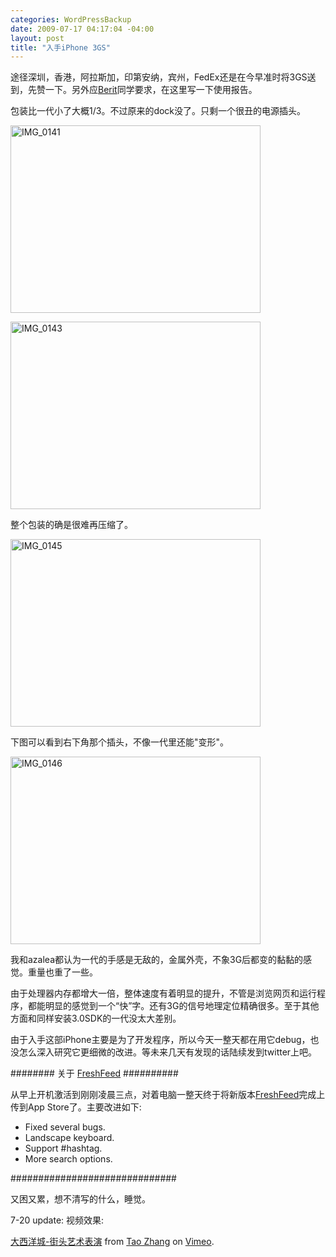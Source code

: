 ```yaml
--- 
categories: WordPressBackup
date: 2009-07-17 04:17:04 -04:00
layout: post
title: "入手iPhone 3GS"
---
```

途径深圳，香港，阿拉斯加，印第安纳，宾州，FedEx还是在今早准时将3GS送到，先赞一下。另外应<a href="http://berit.azpala.com/" target="_blank">Berit</a>同学要求，在这里写一下使用报告。

<!--more-->

包装比一代小了大概1/3。不过原来的dock没了。只剩一个很丑的电源插头。

<a style="text-decoration:none;" href="http://ztnote.files.wordpress.com/2009/07/img_0141.jpg"><img class="aligncenter size-medium wp-image-2095" title="IMG_0141" src="http://ztnote.files.wordpress.com/2009/07/img_0141.jpg?w=400" alt="IMG_0141" width="400" height="300" /></a>

<a href="http://ztnote.files.wordpress.com/2009/07/img_0143.jpg"><img class="aligncenter size-medium wp-image-2096" title="IMG_0143" src="http://ztnote.files.wordpress.com/2009/07/img_0143.jpg?w=400" alt="IMG_0143" width="400" height="300" /></a>

整个包装的确是很难再压缩了。

<a href="http://ztnote.files.wordpress.com/2009/07/img_0145.jpg"><img class="aligncenter size-medium wp-image-2097" title="IMG_0145" src="http://ztnote.files.wordpress.com/2009/07/img_0145.jpg?w=400" alt="IMG_0145" width="400" height="300" /></a>

下图可以看到右下角那个插头，不像一代里还能"变形"。

<a href="http://ztnote.files.wordpress.com/2009/07/img_0146.jpg"><img class="aligncenter size-medium wp-image-2098" title="IMG_0146" src="http://ztnote.files.wordpress.com/2009/07/img_0146.jpg?w=400" alt="IMG_0146" width="400" height="300" /></a>

我和azalea都认为一代的手感是无敌的，金属外壳，不象3G后都变的黏黏的感觉。重量也重了一些。

由于处理器内存都增大一倍，整体速度有着明显的提升，不管是浏览网页和运行程序，都能明显的感觉到一个“快”字。还有3G的信号地理定位精确很多。至于其他方面和同样安装3.0SDK的一代没太大差别。

由于入手这部iPhone主要是为了开发程序，所以今天一整天都在用它debug，也没怎么深入研究它更细微的改进。等未来几天有发现的话陆续发到twitter上吧。

######## 关于 <a href="http://www.palaapp.com/freshfeed/" target="_blank">FreshFeed</a> ##########

从早上开机激活到刚刚凌晨三点，对着电脑一整天终于将新版本<a href="http://www.palaapp.com/freshfeed/" target="_blank">FreshFeed</a>完成上传到App Store了。主要改进如下:

- Fixed several bugs.
- Landscape keyboard.
- Support #hashtag.
- More search options.

##############################

又困又累，想不清写的什么，睡觉。

7-20 update:
视频效果:

<p><a href="http://vimeo.com/5667499">大西洋城-街头艺术表演</a> from <a href="http://vimeo.com/tzh">Tao Zhang</a> on <a href="http://vimeo.com">Vimeo</a>.</p>
